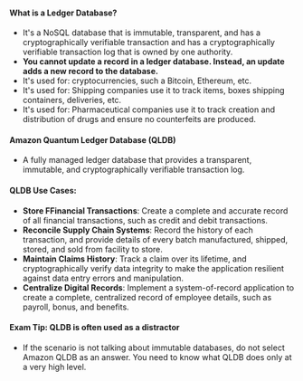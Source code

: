 #### What is a Ledger Database?

* It's a NoSQL database that is immutable, transparent, and has a cryptographically verifiable transaction and has a
  cryptographically verifiable transaction log that is owned by one authority.
* **You cannot update a record in a ledger database. Instead, an update adds a new record to the database.**
* It's used for: cryptocurrencies, such a Bitcoin, Ethereum, etc.
* It's used for: Shipping companies use it to track items, boxes shipping containers, deliveries, etc.
* It's used for: Pharmaceutical companies use it to track creation and distribution of drugs and ensure no counterfeits
  are produced.

#### Amazon Quantum Ledger Database (QLDB)

* A fully managed ledger database that provides a transparent, immutable, and cryptographically verifiable transaction
  log.

#### QLDB Use Cases:

* **Store FFinancial Transactions**: Create a complete and accurate record of all financial transactions, such as credit
  and debit transactions.
* **Reconcile Supply Chain Systems**: Record the history of each transaction, and provide details of every batch
  manufactured, shipped, stored, and sold from facility to store.
* **Maintain Claims History**: Track a claim over its lifetime, and cryptographically verify data integrity to make the
  application resilient against data entry errors and manipulation.
* **Centralize Digital Records**: Implement a system-of-record application to create a complete, centralized record of
  employee details, such as payroll, bonus, and benefits.

#### Exam Tip: QLDB is often used as a distractor

* If the scenario is not talking about immutable databases, do not select Amazon QLDB as an answer. You need to know
  what QLDB does only at a very high level.